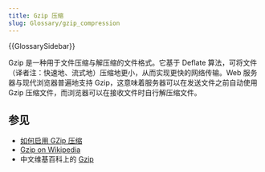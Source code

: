 ```yaml
---
title: Gzip 压缩
slug: Glossary/gzip_compression
---
```


{{GlossarySidebar}}

Gzip 是一种用于文件压缩与解压缩的文件格式。它基于 Deflate 算法，可将文件（译者注：快速地、流式地）压缩地更小，从而实现更快的网络传输。Web 服务器与现代浏览器普遍地支持 Gzip，这意味着服务器可以在发送文件之前自动使用 Gzip 压缩文件，而浏览器可以在接收文件时自行解压缩文件。

## 参见

- [如何启用 GZip 压缩](https://varvy.com/pagespeed/enable-compression.html)
- [Gzip on Wikipedia](https://en.wikipedia.org/wiki/Gzip)
- 中文维基百科上的 [Gzip](https://zh.wikipedia.org/wiki/Gzip)
